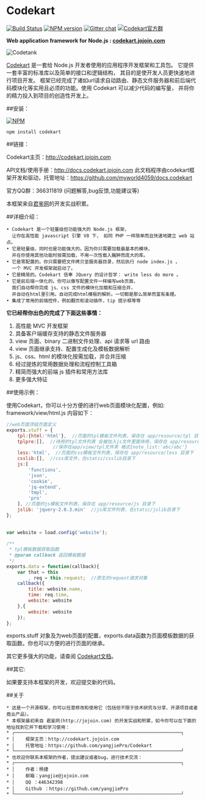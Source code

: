 
Codekart
========

[![Build Status](https://secure.travis-ci.org/Automattic/socket.io.png)](http://travis-ci.org/Automattic/socket.io)
[![NPM version](https://badge.fury.io/js/codekart.svg)](http://badge.fury.io/js/codekart)
[![Gitter chat](https://badges.gitter.im/yangjiePro/Codekart.png)](https://gitter.im/yangjiePro/Codekart)
[![Codekart官方群](http://pub.idqqimg.com/wpa/images/group.png)](http://shang.qq.com/wpa/qunwpa?idkey=f1c376034f496a66d144e4cca4ff7beb2e2fd8aed89c5b81b3ba7a435f031e68)

**Web application framework for Node.js : [codekart.jojoin.com](http://codekart.jojoin.com/)**
 

![Codetank](http://codekart.jojoin.com/cssimg/codekart/banner.png)

[Codekart](http://codekart.jojoin.com/) 是一套给 Node.js 开发者使用的应用程序开发框架和工具包。 它提供一套丰富的标准库以及简单的接口和逻辑结构， 其目的是使开发人员更快速地进行项目开发。 框架已经完成了诸如url请求自动路由、静态文件服务器和前后端代码模块化等实用且必须的功能。使用 Codekart 可以减少代码的编写量， 并将你的精力投入到项目的创造性开发上。


##安装：

[![NPM](https://nodei.co/npm/codekart.png?downloads=true&start=true)](https://nodei.co/npm/codekart/)

```
npm install codekart
```


##链接：

Codekart主页：http://codekart.jojoin.com

API文档/使用手册：http://docs.codekart.jojoin.com
此文档程序由codekart框架开发和驱动，托管地址：https://github.com/myworld4059/docs.codekart

官方QQ群：366311819 (问题解答,bug反馈,功能建议等)

本框架来自[君鉴网](http://jojoin.com/)的开发实战积累。


##详细介绍：

```
• Codekart 是一个轻量级但功能强大的 Node.js 框架， 
  让你在高性能 javascript 引擎 V8 下， 如同 PHP 一样简单而且快速地建立 web 站点。
• 它是轻量级，同时也是功能强大的。因为你只需要加载最基本的模块，
  并在你使用其他功能时按需加载，不用一次性载入臃肿而庞大的库。
• 它是零配置的。你只需要把文件拷贝至服务器目录，然后执行 node index.js ，
  一个 MVC 开发框架就启动了。
• 它是精简的。Codekart 信奉 JQuery 的设计哲学： write less do more 。
• 它是前后端一体化的。你可以像写配置文件一样编写web页面，
  我们自动帮你完成 js、css 文件的模块化加载和压缩合并，
  并自动在html里引用。自动完成html模板的解析。一切都是那么简单而富有条理。
• 集成了常用的前端控件，例如翻页和滚动插件，tip 提示框等等
```

**它已经帮你出色的完成了下面这些事情：**

1. 高性能 MVC 开发框架
2. 具备客户端缓存支持的静态文件服务器
3. view 页面、binary 二进制文件处理、api 请求等 url 路由
4. view 页面继承支持、配置生成化及模板数据解析
5. js、css、html 的模块化按需加载，并合并压缩
6. 经过提炼的常用数据处理和流程控制工具箱
7. 精简而强大的前端 js 插件和常用方法库
8. 更多强大特征


##使用示例：

使用Codekart，你可以十分方便的进行web页面模块化配置，例如: framework/view/html.js 内容如下：

```javascript
//web页面顶级页面定义
exports.stuff = {
    tpl:{html:'html'},  //页面的tpl模板文件列表，保存在 app/resource/tpl 目录下
    tplpre:[],  //待用的tpl文件列表 会被加入js文件里面待用，保存在 app/resource/tpl 目录下
                 //保存在app/view/tpl文件夹 格式{note_list:'abc/abc'}
    less:'html',  //页面的css模板文件列表，保存在 app/resource/less 目录下
    csslib:[],  //css库文件，在static/csslib目录下
    js:[
        'functions',
        'json',
        'cookie',
        'jq-extend',
        'tmpl',
        'pro'
    ], //页面的js模板文件列表，保存在 app/resource/js 目录下
    jslib: 'jquery-2.0.3.min'  //js库文件列表，在static/jslib目录下
};
 
 
var website = load.config('website');
 
/**
 * tpl模板数据获取函数
 * @param callback 返回模板数据
 */
exports.data = function(callback){
    var that = this
        , req = this.request;  //原生的request请求对象
    callback({
        title: website.name,
        time: req.time,
        website: website
    },{
        website: website
    });
};
```

exports.stuff 对象及为web页面的配置，exports.data函数为页面模板数据的获取函数。你也可以方便的进行页面的继承。

其它更多强大的功能，请查阅 [Codekart文档](http://docs.codekart.jojoin.com/)。

##其它:

如果要支持本框架的开发，欢迎提交新的代码。

##关于

```
* 这是一个开源框架，你可以任意修改和使用它（包括但不限于技术研究与分享、开源项目或者商业产品）。
* 本框架最初来自 君鉴网(http://jojoin.com) 的开发实战和积累，如今你可以在下面的地址找到它并下载和学习使用：
* ┌─────────────────────────────────────────────────────────────┐
* │    框架主页：http://codekart.jojoin.com
* │    托管地址：https://github.com/yangjiePro/Codekart
* └─────────────────────────────────────────────────────────────┘
* 也欢迎你联系本框架的作者，提出建议或者bug，进行技术交流：
* ┌─────────────────────────────────────────────────────────────┐
* │    作者：杨捷
* │    邮箱：yangjie@jojoin.com
* │    QQ ：446342398
* │    Github ：https://github.com/yangjiePro
* └─────────────────────────────────────────────────────────────┘
```

